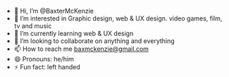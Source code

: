 - 👋 Hi, I’m @BaxterMcKenzie
- 👀 I’m interested in Graphic design, web & UX design. video games, film, tv and music
- 🌱 I’m currently learning web & UX design
- 💞️ I’m looking to collaborate on anything and everything
- 📫 How to reach me baxmckenzie@gmail.com 
- 😄 Pronouns: he/him
- ⚡ Fun fact: left handed

<!---
BaxterMcKenzie/BaxterMcKenzie is a ✨ special ✨ repository because its `README.md` (this file) appears on your GitHub profile.
You can click the Preview link to take a look at your changes.
--->
